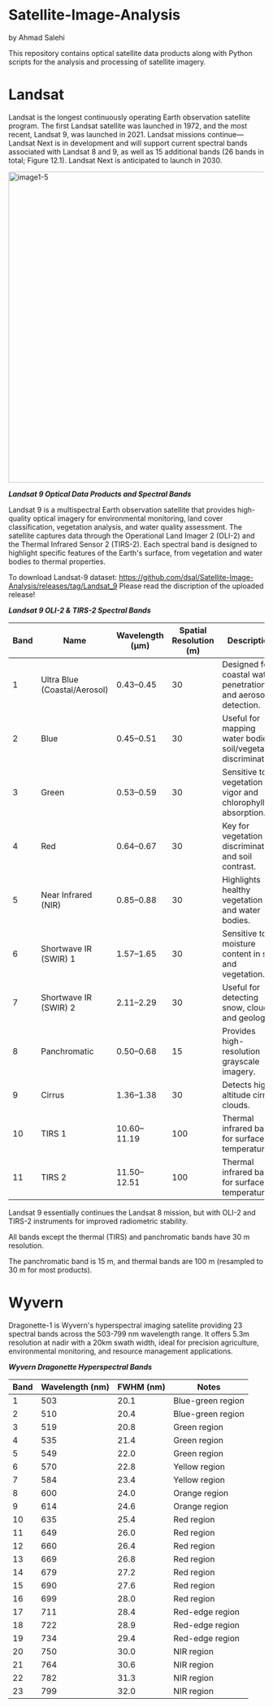 # Satellite-Image-Analysis

by Ahmad Salehi

This repository contains optical satellite data products along with Python scripts for the analysis and processing of satellite imagery.

# Landsat
Landsat is the longest continuously operating Earth observation satellite program. The first Landsat satellite was launched in 1972, and the most recent, Landsat 9, was launched in 2021. Landsat missions continue—Landsat Next is in development and will support current spectral bands associated with Landsat 8 and 9, as well as 15 additional bands (26 bands in total; Figure 12.1). Landsat Next is anticipated to launch in 2030.

<img width="792" height="612" alt="image1-5" src="https://github.com/user-attachments/assets/04f5dd0e-c339-4d08-b007-86c166bda915" />


***Landsat 9 Optical Data Products and Spectral Bands***

Landsat 9 is a multispectral Earth observation satellite that provides high-quality optical imagery for environmental monitoring, land cover classification, vegetation analysis, and water quality assessment. The satellite captures data through the Operational Land Imager 2 (OLI-2) and the Thermal Infrared Sensor 2 (TIRS-2). Each spectral band is designed to highlight specific features of the Earth's surface, from vegetation and water bodies to thermal properties.

To download Landsat-9 dataset: https://github.com/dsal/Satellite-Image-Analysis/releases/tag/Landsat_9
Please read the discription of the uploaded release!

***Landsat 9 OLI-2 & TIRS-2 Spectral Bands***

| Band | Name                         | Wavelength (µm) | Spatial Resolution (m) | Description                                                      |
| ---- | ---------------------------- | --------------- | ---------------------- | ---------------------------------------------------------------- |
| 1    | Ultra Blue (Coastal/Aerosol) | 0.43–0.45       | 30                     | Designed for coastal water penetration and aerosol detection.    |
| 2    | Blue                         | 0.45–0.51       | 30                     | Useful for mapping water bodies, soil/vegetation discrimination. |
| 3    | Green                        | 0.53–0.59       | 30                     | Sensitive to vegetation vigor and chlorophyll absorption.        |
| 4    | Red                          | 0.64–0.67       | 30                     | Key for vegetation discrimination and soil contrast.             |
| 5    | Near Infrared (NIR)          | 0.85–0.88       | 30                     | Highlights healthy vegetation and water bodies.                  |
| 6    | Shortwave IR (SWIR) 1        | 1.57–1.65       | 30                     | Sensitive to moisture content in soil and vegetation.            |
| 7    | Shortwave IR (SWIR) 2        | 2.11–2.29       | 30                     | Useful for detecting snow, clouds, and geology.                  |
| 8    | Panchromatic                 | 0.50–0.68       | 15                     | Provides high-resolution grayscale imagery.                      |
| 9    | Cirrus                       | 1.36–1.38       | 30                     | Detects high-altitude cirrus clouds.                             |
| 10   | TIRS 1                       | 10.60–11.19     | 100                    | Thermal infrared band for surface temperature.                   |
| 11   | TIRS 2                       | 11.50–12.51     | 100                    | Thermal infrared band for surface temperature.                   |

Landsat 9 essentially continues the Landsat 8 mission, but with OLI-2 and TIRS-2 instruments for improved radiometric stability.

All bands except the thermal (TIRS) and panchromatic bands have 30 m resolution.

The panchromatic band is 15 m, and thermal bands are 100 m (resampled to 30 m for most products).

# Wyvern
Dragonette-1 is Wyvern's hyperspectral imaging satellite providing 23 spectral bands across the 503-799 nm wavelength range. It offers 5.3m resolution at nadir with a 20km swath width, ideal for precision agriculture, environmental monitoring, and resource management applications.

***Wyvern Dragonette Hyperspectral Bands***

| Band | Wavelength (nm) | FWHM (nm) | Notes             |
| ---- | ---------------------- | --------- | ----------------- |
| 1    | 503                    | 20.1      | Blue-green region |
| 2    | 510                    | 20.4      | Blue-green region |
| 3    | 519                    | 20.8      | Green region      |
| 4    | 535                    | 21.4      | Green region      |
| 5    | 549                    | 22.0      | Green region      |
| 6    | 570                    | 22.8      | Yellow region     |
| 7    | 584                    | 23.4      | Yellow region     |
| 8    | 600                    | 24.0      | Orange region     |
| 9    | 614                    | 24.6      | Orange region     |
| 10   | 635                    | 25.4      | Red region        |
| 11   | 649                    | 26.0      | Red region        |
| 12   | 660                    | 26.4      | Red region        |
| 13   | 669                    | 26.8      | Red region        |
| 14   | 679                    | 27.2      | Red region        |
| 15   | 690                    | 27.6      | Red region        |
| 16   | 699                    | 28.0      | Red region        |
| 17   | 711                    | 28.4      | Red-edge region   |
| 18   | 722                    | 28.9      | Red-edge region   |
| 19   | 734                    | 29.4      | Red-edge region   |
| 20   | 750                    | 30.0      | NIR region        |
| 21   | 764                    | 30.6      | NIR region        |
| 22   | 782                    | 31.3      | NIR region        |
| 23   | 799                    | 32.0      | NIR region        |
